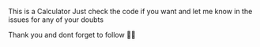 This is a Calculator 
Just check the code if you want and let me know in the issues for any of your doubts

Thank you and dont forget to follow 🙏🙏
